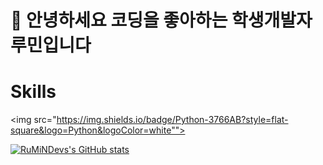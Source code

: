 # 👋 안녕하세요 코딩을 좋아하는 학생개발자 루민입니다

# Skills
<img  src="https://img.shields.io/badge/Python-3766AB?style=flat-square&logo=Python&logoColor=white"">


[![RuMiNDevs's GitHub stats](https://github-readme-stats.vercel.app/api?username=rumindev)](https://github.com/anuraghazra/github-readme-stats)
